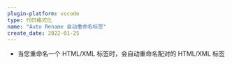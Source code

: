 ```yaml
---
plugin-platform: vscode
type: 代码格式化
name: "Auto Rename 自动重命名标签"
create_date: 2022-01-25
---
```




-   当您重命名一个 HTML/XML 标签时，会自动重命名配对的 HTML/XML 标签